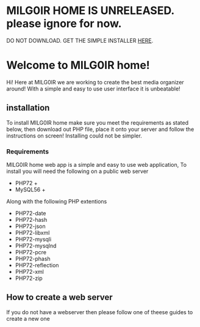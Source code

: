 # MILG0IR HOME IS UNRELEASED. please ignore for now.

DO NOT DOWNLOAD. GET THE SIMPLE INSTALLER [HERE](https://github.com/MILG0IR/MILG0IR-home/raw/master/install.php).

# Welcome to MILG0IR home!

Hi! Here at MILG0IR we are working to create the best media organizer around! With a simple and easy to use user interface it is unbeatable!


## installation
To install MILG0IR home make sure you meet the requirements as stated below, then download out PHP file, place it onto your server and follow the instructions on screen! Installing could not be simpler. 

### Requirements
MILG0IR home web app is a simple and easy to use web application, To install you will need the following on a public web server
 - PHP72 +
 - MySQL56 +

Along with the following PHP extentions
 - PHP72-date
 - PHP72-hash
 - PHP72-json
 - PHP72-libxml
 - PHP72-mysqli
 - PHP72-mysqlnd
 - PHP72-pcre
 - PHP72-phash
 - PHP72-reflection
 - PHP72-xml
 - PHP72-zip
## How to create a web server
If you do not have a webserver then please follow one of theese guides to create a new one